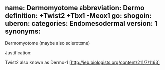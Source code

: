 name: Dermomyotome
abbreviation: Dermo
definition: +Twist2 +Tbx1 -Meox1
go:
shogoin: 
uberon:
categories: Endomesodermal
version: 1
synonyms:
---

Dermomyotome (maybe also sclerotome)

Justification:

Twist2 also known as Dermo-1 [http://jeb.biologists.org/content/211/7/1163]
